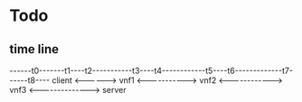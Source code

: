 # Todo

## time line
------t0-------t1----t2-----------t3----t4------------t5----t6-------------t7------t8----
client <------> vnf1 <-----------> vnf2 <------------> vnf3 <--------------> server

